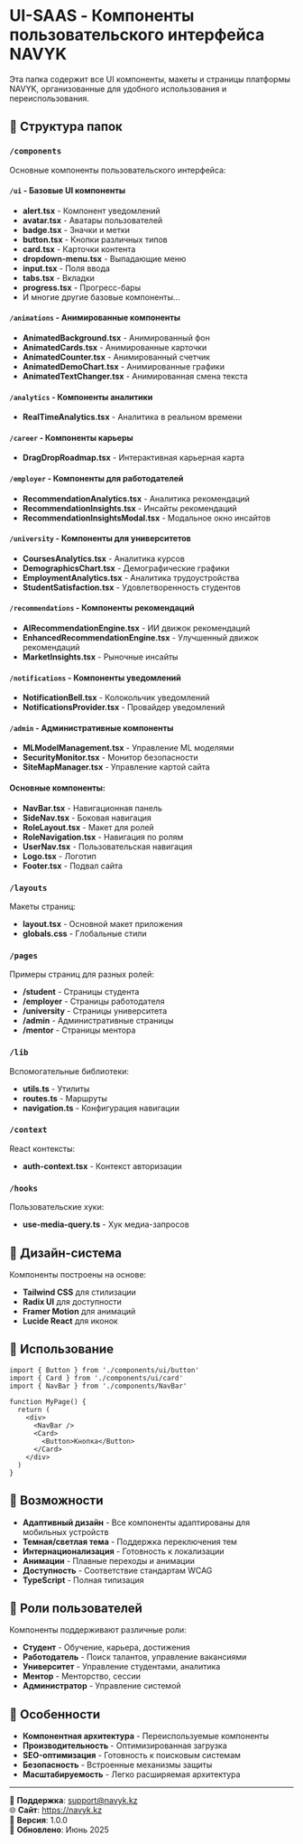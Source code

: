 # UI-SAAS - Компоненты пользовательского интерфейса NAVYK

Эта папка содержит все UI компоненты, макеты и страницы платформы NAVYK, организованные для удобного использования и переиспользования.

## 📁 Структура папок

### `/components`
Основные компоненты пользовательского интерфейса:

#### `/ui` - Базовые UI компоненты
- **alert.tsx** - Компонент уведомлений
- **avatar.tsx** - Аватары пользователей
- **badge.tsx** - Значки и метки
- **button.tsx** - Кнопки различных типов
- **card.tsx** - Карточки контента
- **dropdown-menu.tsx** - Выпадающие меню
- **input.tsx** - Поля ввода
- **tabs.tsx** - Вкладки
- **progress.tsx** - Прогресс-бары
- И многие другие базовые компоненты...

#### `/animations` - Анимированные компоненты
- **AnimatedBackground.tsx** - Анимированный фон
- **AnimatedCards.tsx** - Анимированные карточки
- **AnimatedCounter.tsx** - Анимированный счетчик
- **AnimatedDemoChart.tsx** - Анимированные графики
- **AnimatedTextChanger.tsx** - Анимированная смена текста

#### `/analytics` - Компоненты аналитики
- **RealTimeAnalytics.tsx** - Аналитика в реальном времени

#### `/career` - Компоненты карьеры
- **DragDropRoadmap.tsx** - Интерактивная карьерная карта

#### `/employer` - Компоненты для работодателей
- **RecommendationAnalytics.tsx** - Аналитика рекомендаций
- **RecommendationInsights.tsx** - Инсайты рекомендаций
- **RecommendationInsightsModal.tsx** - Модальное окно инсайтов

#### `/university` - Компоненты для университетов
- **CoursesAnalytics.tsx** - Аналитика курсов
- **DemographicsChart.tsx** - Демографические графики
- **EmploymentAnalytics.tsx** - Аналитика трудоустройства
- **StudentSatisfaction.tsx** - Удовлетворенность студентов

#### `/recommendations` - Компоненты рекомендаций
- **AIRecommendationEngine.tsx** - ИИ движок рекомендаций
- **EnhancedRecommendationEngine.tsx** - Улучшенный движок рекомендаций
- **MarketInsights.tsx** - Рыночные инсайты

#### `/notifications` - Компоненты уведомлений
- **NotificationBell.tsx** - Колокольчик уведомлений
- **NotificationsProvider.tsx** - Провайдер уведомлений

#### `/admin` - Административные компоненты
- **MLModelManagement.tsx** - Управление ML моделями
- **SecurityMonitor.tsx** - Монитор безопасности
- **SiteMapManager.tsx** - Управление картой сайта

#### Основные компоненты:
- **NavBar.tsx** - Навигационная панель
- **SideNav.tsx** - Боковая навигация
- **RoleLayout.tsx** - Макет для ролей
- **RoleNavigation.tsx** - Навигация по ролям
- **UserNav.tsx** - Пользовательская навигация
- **Logo.tsx** - Логотип
- **Footer.tsx** - Подвал сайта

### `/layouts`
Макеты страниц:
- **layout.tsx** - Основной макет приложения
- **globals.css** - Глобальные стили

### `/pages`
Примеры страниц для разных ролей:
- **/student** - Страницы студента
- **/employer** - Страницы работодателя
- **/university** - Страницы университета
- **/admin** - Административные страницы
- **/mentor** - Страницы ментора

### `/lib`
Вспомогательные библиотеки:
- **utils.ts** - Утилиты
- **routes.ts** - Маршруты
- **navigation.ts** - Конфигурация навигации

### `/context`
React контексты:
- **auth-context.tsx** - Контекст авторизации

### `/hooks`
Пользовательские хуки:
- **use-media-query.ts** - Хук медиа-запросов

## 🎨 Дизайн-система

Компоненты построены на основе:
- **Tailwind CSS** для стилизации
- **Radix UI** для доступности
- **Framer Motion** для анимаций
- **Lucide React** для иконок

## 🔧 Использование

```tsx
import { Button } from './components/ui/button'
import { Card } from './components/ui/card'
import { NavBar } from './components/NavBar'

function MyPage() {
  return (
    <div>
      <NavBar />
      <Card>
        <Button>Кнопка</Button>
      </Card>
    </div>
  )
}
```

## 🌈 Возможности

- **Адаптивный дизайн** - Все компоненты адаптированы для мобильных устройств
- **Темная/светлая тема** - Поддержка переключения тем
- **Интернационализация** - Готовность к локализации
- **Анимации** - Плавные переходы и анимации
- **Доступность** - Соответствие стандартам WCAG
- **TypeScript** - Полная типизация

## 📱 Роли пользователей

Компоненты поддерживают различные роли:
- **Студент** - Обучение, карьера, достижения
- **Работодатель** - Поиск талантов, управление вакансиями
- **Университет** - Управление студентами, аналитика
- **Ментор** - Менторство, сессии
- **Администратор** - Управление системой

## 🚀 Особенности

- **Компонентная архитектура** - Переиспользуемые компоненты
- **Производительность** - Оптимизированная загрузка
- **SEO-оптимизация** - Готовность к поисковым системам
- **Безопасность** - Встроенные механизмы защиты
- **Масштабируемость** - Легко расширяемая архитектура

---

📧 **Поддержка**: support@navyk.kz  
🌐 **Сайт**: https://navyk.kz  
📱 **Версия**: 1.0.0  
📅 **Обновлено**: Июнь 2025

